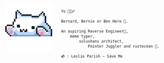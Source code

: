 <img align='left' src='typu.gif' width='150' />

```
    Yo 🙋🏽‍♂️

    Bernard, Bernie or Ben Here 🎃.

    An aspiring Reverse Engineer👾,
        meme typer,
            sulushans architect,
                Pointer Juggler and rustecean 🦀.

    💿 : Leslie Parish ~ Save Me
```
